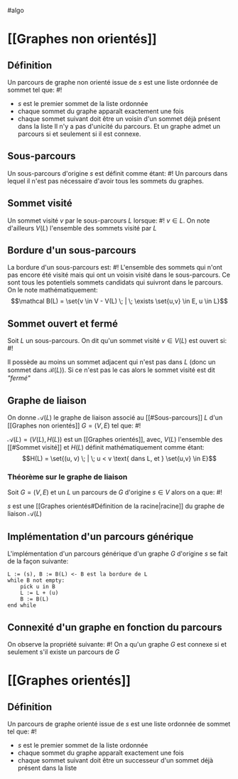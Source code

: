 #algo
# [[Graphes non orientés]]
## Définition
Un parcours de graphe non orienté issue de $s$ est une liste ordonnée de sommet tel que: #!

- $s$ est le premier sommet de la liste ordonnée
- chaque sommet du graphe apparaît exactement une fois
- chaque sommet suivant doit être un voisin d'un sommet déjà présent dans la liste
Il n'y a pas d'unicité du parcours. Et un graphe admet un parcours si et seulement si il est connexe.

## Sous-parcours
Un sous-parcours d'origine $s$ est définit comme étant: #! 
Un parcours dans lequel il n'est pas nécessaire d'avoir tous les sommets du graphes.

## Sommet visité
Un sommet visité $v$ par le sous-parcours $L$ lorsque: #!
$v \in L$. On note d'ailleurs $V(L)$ l'ensemble des sommets visité par $L$

## Bordure d'un sous-parcours
La bordure d'un sous-parcours est: #!
L'ensemble des sommets qui n'ont pas encore été visité mais qui ont un voisin visité dans le sous-parcours.
Ce sont tous les potentiels sommets candidats qui suivront dans le parcours. On le note mathématiquement: $$\mathcal B(L) = \set{v \in V - V(L) \; | \; \exists \set{u,v} \in E, u \in L}$$

## Sommet ouvert et fermé
Soit $L$ un sous-parcours. On dit qu'un sommet visité $v \in V(L)$ est ouvert si: #!

Il possède au moins un sommet adjacent qui n'est pas dans $L$ (donc un sommet dans $\mathcal B(L)$).
Si ce n'est pas le cas alors le sommet visité est dit *"fermé"*

## Graphe de liaison
On donne $\mathcal A(L)$ le graphe de liaison associé au [[#Sous-parcours]] $L$ d'un [[Graphes non orientés]] $G=(V, E)$ tel que: #!

$\mathcal A(L) = (V(L), H(L))$ est un [[Graphes orientés]], avec, $V(L)$ l'ensemble des [[#Sommet visité]] et $H(L)$ définit mathématiquement comme étant: $$H(L) = \set{(u, v) \; | \; u < v \text{ dans L, et } \set{u,v} \in E}$$

### Théorème sur le graphe de liaison
Soit $G=(V, E)$ et un $L$ un parcours de $G$ d'origine $s \in V$ alors on a que: #!

$s$ est une [[Graphes orientés#Définition de la racine|racine]] du graphe de liaison $\mathcal A(L)$

## Implémentation d'un parcours générique
L'implémentation d'un parcours générique d'un graphe $G$ d'origine $s$ se fait de la façon suivante:

```
L := (s), B := B(L) <- B est la bordure de L
while B not empty:
	pick u in B
	L := L + (u)
	B := B(L)
end while
```

## Connexité d'un graphe en fonction du parcours
On observe la propriété suivante: #!
On a qu'un graphe $G$ est connexe si et seulement s'il existe un parcours de $G$

# [[Graphes orientés]]

## Définition
Un parcours de graphe orienté issue de $s$ est une liste ordonnée de sommet tel que: #!

- $s$ est le premier sommet de la liste ordonnée
- chaque sommet du graphe apparaît exactement une fois
- chaque sommet suivant doit être un successeur d'un sommet déjà présent dans la liste

